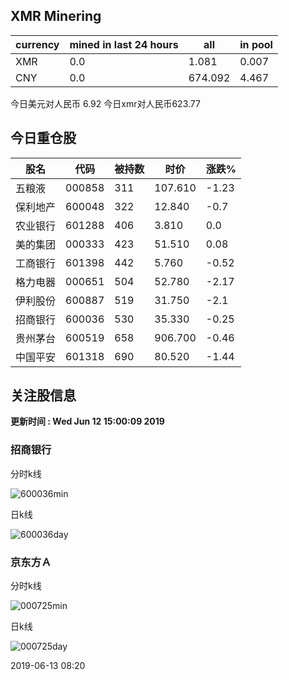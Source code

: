 ## XMR Minering

|currency|mined in last 24 hours|all|in pool|
|---|---|---|---|
|XMR|0.0|1.081|0.007|
|CNY|0.0|674.092|4.467|

今日美元对人民币 6.92	今日xmr对人民币623.77


## 今日重仓股 

|股名|代码|被持数|时价|涨跌%|
|---|---|---|---|---|
|五粮液|000858|311|107.610|-1.23|
|保利地产|600048|322|12.840|-0.7|
|农业银行|601288|406|3.810|0.0|
|美的集团|000333|423|51.510|0.08|
|工商银行|601398|442|5.760|-0.52|
|格力电器|000651|504|52.780|-2.17|
|伊利股份|600887|519|31.750|-2.1|
|招商银行|600036|530|35.330|-0.25|
|贵州茅台|600519|658|906.700|-0.46|
|中国平安|601318|690|80.520|-1.44|

## 关注股信息
**更新时间 : Wed Jun 12 15:00:09 2019**
### 招商银行 
分时k线

![600036min](http://image.sinajs.cn/newchart/min/n/sh600036.gif)

日k线

![600036day](http://image.sinajs.cn/newchart/daily/n/sh600036.gif)

### 京东方Ａ 
分时k线

![000725min](http://image.sinajs.cn/newchart/min/n/sz000725.gif)

日k线

![000725day](http://image.sinajs.cn/newchart/daily/n/sz000725.gif)

2019-06-13 08:20